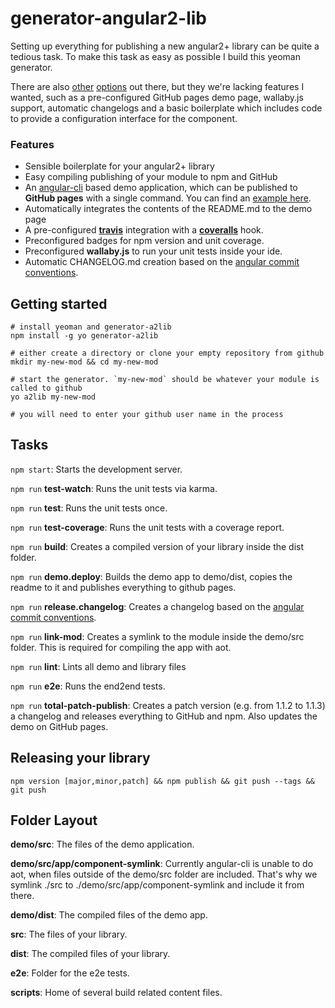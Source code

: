 # generator-angular2-lib
Setting up everything for publishing a new angular2+ library can be quite a tedious task. To make this task as easy as possible I build this yeoman generator.

There are also [other](https://github.com/jvandemo/generator-angular2-library) [options](https://github.com/mgonto/generator-angularjs-gulp-library) out there, but they we're lacking features I wanted, such as a pre-configured GitHub pages demo page, wallaby.js support, automatic changelogs and a basic boilerplate which includes code to provide a configuration interface for the component. 

### Features
* Sensible boilerplate for your angular2+ library
* Easy compiling publishing of your module to npm and GitHub
* An [angular-cli](https://github.com/angular/angular-cli) based demo application, which can be published to **GitHub pages** with a single command. You can find an [example here](https://johannesjo.github.io/angular2-promise-buttons).
* Automatically integrates the contents of the README.md to the demo page
* A pre-configured **[travis](https://travis-ci.org/)** integration with a **[coveralls](https://coveralls.io/)** hook.
* Preconfigured badges for npm version and unit coverage.
* Preconfigured **wallaby.js** to run your unit tests inside your ide.
* Automatic CHANGELOG.md creation based on the [angular commit conventions](https://github.com/angular/angular.js/blob/master/CONTRIBUTING.md).  


## Getting started
```
# install yeoman and generator-a2lib
npm install -g yo generator-a2lib

# either create a directory or clone your empty repository from github
mkdir my-new-mod && cd my-new-mod

# start the generator. `my-new-mod` should be whatever your module is called to github
yo a2lib my-new-mod 

# you will need to enter your github user name in the process
```


## Tasks
`npm start`: Starts the development server.

`npm run` **test-watch**: Runs the unit tests via karma.

`npm run` **test**: Runs the unit tests once.

`npm run` **test-coverage**: Runs the unit tests with a coverage report.

`npm run` **build**: Creates a compiled version of your library inside the dist folder.

`npm run` **demo.deploy**: 
Builds the demo app to demo/dist, copies the readme to it and publishes everything to github pages.
 
`npm run` **release.changelog**:
Creates a changelog based on the [angular commit conventions](https://github.com/angular/angular.js/blob/master/CONTRIBUTING.md).  
 
`npm run` **link-mod**: Creates a symlink to the module inside the demo/src folder. This is required for compiling the app with aot.
 
`npm run` **lint**: Lints all demo and library files
 
`npm run` **e2e**: Runs the end2end tests.

`npm run` **total-patch-publish**: Creates a patch version (e.g. from 1.1.2 to 1.1.3) a changelog and releases everything to GitHub and npm. Also updates the demo on GitHub pages.

## Releasing your library
```
npm version [major,minor,patch] && npm publish && git push --tags && git push
```

## Folder Layout
**demo/src**: The files of the demo application.

**demo/src/app/component-symlink**: Currently angular-cli is unable to do aot, when files outside of the demo/src folder are included. That's why we symlink ./src to ./demo/src/app/component-symlink and include it from there.

**demo/dist**: The compiled files of the demo app.
 
**src**: The files of your library.

**dist**: The compiled files of your library.

**e2e**: Folder for the e2e tests.

**scripts**: Home of several build related content files.

